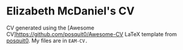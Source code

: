 # Elizabeth McDaniel's CV

CV generated using the [Awesome CV]https://github.com/posquit0/Awesome-CV LaTeX template from [posquit0](https://github.com/posquit0). My files are in `EAM-CV.` 